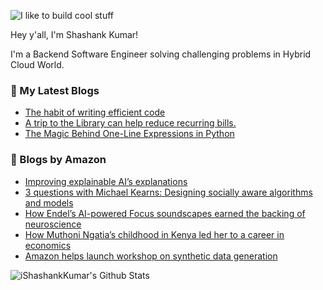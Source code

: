 ![I like to build cool stuff](https://res.cloudinary.com/dt8g3rhcy/image/upload/v1595929574/i_like_to_build_cool_shit._1_nzbwjh.png)

Hey y'all, I'm Shashank Kumar! 

I'm a Backend Software Engineer solving challenging problems in Hybrid Cloud World.

### 📕 My Latest Blogs
<!-- BLOG-POST-LIST:START -->
- [The habit of writing efficient code](https://medium.com/@ishashankkumar/the-habit-of-writing-efficient-code-153b05f04269?source=rss-d24dda280d5f------2)
- [A trip to the Library can help reduce recurring bills.](https://medium.com/swlh/a-trip-to-the-library-can-help-reduce-recurring-bills-23bca495cdf5?source=rss-d24dda280d5f------2)
- [The Magic Behind One-Line Expressions in Python](https://medium.com/swlh/the-magic-behind-one-line-expressions-in-python-816c10180c5c?source=rss-d24dda280d5f------2)
<!-- BLOG-POST-LIST:END -->

### 📕 Blogs by Amazon
<!-- AMAZON-BLOG-POST-LIST:START -->
- [Improving explainable AI’s explanations](https://www.amazon.science/blog/improving-explainable-ais-explanations)
- [3 questions with Michael Kearns: Designing socially aware algorithms and models](https://www.amazon.science/latest-news/3-questions-with-michael-kearns-designing-socially-aware-algorithms-and-models)
- [How Endel’s AI-powered Focus soundscapes earned the backing of neuroscience](https://www.amazon.science/latest-news/how-endels-ai-powered-focus-soundscapes-earned-the-backing-of-neuroscience)
- [How Muthoni Ngatia’s childhood in Kenya led her to a career in economics](https://www.amazon.science/working-at-amazon/how-muthoni-ngatias-childhood-in-kenya-led-her-to-a-career-in-economics)
- [Amazon helps launch workshop on synthetic data generation](https://www.amazon.science/blog/amazon-helps-launch-workshop-on-synthetic-data-generation)
<!-- AMAZON-BLOG-POST-LIST:END -->



<img align="center" alt="iShashankKumar's Github Stats" src="https://github-readme-stats.vercel.app/api?username=ishashankkumar&show_icons=true&hide_border=true" />
